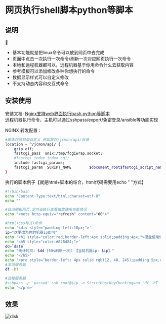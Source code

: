
# 网页执行shell脚本python等脚本

## 说明
:triangular_ruler:
- 基本功能就是把linux命令可以放到网页中去完成
- 页面中点击一次执行一次命令/刷新一次对应网页执行一次命令
- 本地和远程机器都可以，远程机器基于你用命令什么去获取内容
- 参考模板可以添加修改各种你想执行的命令
- 数据显示样式可以自定义修改
- 不支持动态内容和交互式命令

## 安装使用
安装文档: [Nginx支持web界面执行bash.python等脚本](https://me.jinchuang.org/archives/114.html)  
远程机器执行命令，主机可以通过sshpass/export/免密登录/ansible等功能实现

NGINX 转发配置：
```bash
#脚本存放目录自定义 例如放在/jcmon/api/目录
location ~ ^/jcmon/api/ {
	gzip off;
	fastcgi_pass  unix:/tmp/fcgiwrap.socket;
	#fastcgi_index index.cgi;
	include fastcgi_params;
	fastcgi_param  SCRIPT_NAME        $document_root$fastcgi_script_name;
}

```

执行的脚本例子【就是html+脚本的结合，html代码需要用echo " "方式】
```bash
#!/bin/bash
echo "Content-Type:text/html;charset=utf-8"
echo ""

#自动刷新网页,定时去执行查看磁盘使用功能情况
echo "<meta http-equiv="refresh" content="60">"

#html+css样式+命令
echo '<div style="padding-left:10px;">'
ip="这里改为你的机器ip即可"
echo '<h1 style="color:red;border-left:4px solid;padding:4px;">硬盘使用情况</h1>'
echo '<h5 style="color:#848484;">'
dd=`date`
echo "统计时间: $dd [60s刷新一次] 【当前机器ip: $ip】"
echo '</h5>'
echo '<pre style="border-left: 4px solid rgb(12, 40, 245);padding:5px;color:#fff;">'
#本地服务器
df -hT

#远程服务器
#sshpass -p 'passwd' ssh root@$ip -o StrictHostKeyChecking=no 'df -hT'
echo '</pre>'
```
## 效果
![disk](https://me.jinchuang.org/usr/uploads/2020/12/59793653.png)
